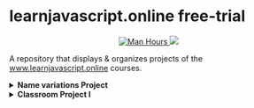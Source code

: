 # learnjavascript.online free-trial

<p align ="center">
  <a href="https://jessemillar.com/r/man-hours"><img src="https://img.shields.io/endpoint?url=https%3A%2F%2Fmh.jessemillar.com%2Fhours%3Frepo%3Dhttps%3A%2F%2Fgithub.com%2Fvictor-schumann%2Flearnjavascript-projects" alt="Man Hours">
  </a>
  <a>
    <img src='https://progress-bar.dev/100/?scale=100&&title=&width=300&color=5C5C5D'/>
  </a>
</p>

<p align ="center">

A repository that displays & organizes projects of the www.learnjavascript.online courses. 

<!-- In regards to ownership, only files with ".js" are mine. Files with .html & .css (templates) were taken from the learnjavascript.online available course material, unless explicitely expressed as originally made by me. -->

<!--
<details>
<summary>
<b>Day xNUMBER<b>
</summary>


</details>
-->

<details>
<summary>
<b>Name variations Project</b>
</summary>
<p style='text-align: justify;'>A webpage that displays possible "name variations" of a given word.</p>

<p align="center"> 
<a href="https://victor-schumann.github.io/learnjavascript-projects/name-variations" target="blank"><img align="center" src="https://img.shields.io/badge/-live_preview-5C5C5D?style=for-the-badge&logo=&logoColor=white" alt="Git project link" height="30" width="auto"/></a>
</p>

</details>
<details>
<summary>
<b>Classroom Project I</b>
</summary>
<p style='text-align: justify;'>A webpage where you can enter grades in the browser tab and add them to the app, which will show you various statistics about the classroom.</p>

<p align="center"> 
<a href="https://victor-schumann.github.io/learnjavascript-projects/classroom-project-one" target="blank"><img align="center" src="https://img.shields.io/badge/-live_preview-5C5C5D?style=for-the-badge&logo=&logoColor=white" alt="Git project link" height="30" width="auto"/></a>
</p>
</details>
